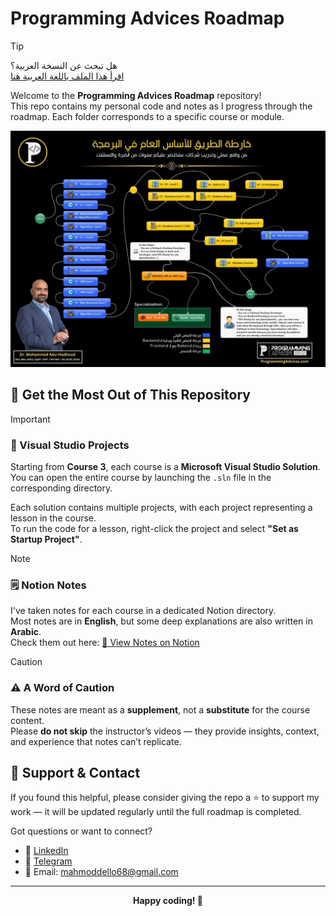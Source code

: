 # Programming Advices Roadmap

>[!TIP]
> هل تبحث عن النسخة العربية؟  
> [اقرأ هذا الملف باللغة العربية هنا](./README.ar.md)

Welcome to the **Programming Advices Roadmap** repository!  
This repo contains my personal code and notes as I progress through the roadmap. Each folder corresponds to a specific course or module.

![Roadmap Preview](./roadmap.png)

## 🚀 Get the Most Out of This Repository

> [!IMPORTANT]
> ### 📌 Visual Studio Projects  
> Starting from **Course 3**, each course is a **Microsoft Visual Studio Solution**.  
> You can open the entire course by launching the `.sln` file in the corresponding directory.  
>  
> Each solution contains multiple projects, with each project representing a lesson in the course.  
> To run the code for a lesson, right-click the project and select **"Set as Startup Project"**.


> [!NOTE]
> ### 🗒️ Notion Notes  
> I've taken notes for each course in a dedicated Notion directory.  
> Most notes are in **English**, but some deep explanations are also written in **Arabic**.  
> Check them out here: [📝 View Notes on Notion](https://mahmouddello.notion.site/Programming-Advices-3e886867074845e9bab91bec69ce479d?source=copy_link)

> [!CAUTION]
> ### ⚠️ A Word of Caution  
> These notes are meant as a **supplement**, not a **substitute** for the course content.  
> Please **do not skip** the instructor’s videos — they provide insights, context, and experience that notes can’t replicate.


## 💬 Support & Contact

If you found this helpful, please consider giving the repo a ⭐ to support my work — it will be updated regularly until the full roadmap is completed.

Got questions or want to connect?

- 💼 [LinkedIn](https://www.linkedin.com/in/mahmoud-dello/)
- 📲 [Telegram](https://t.me/mahmouddello)
- 📧 Email: mahmoddello68@gmail.com

---

<div align="center">
  <strong>Happy coding! 🎉</strong>
</div>

